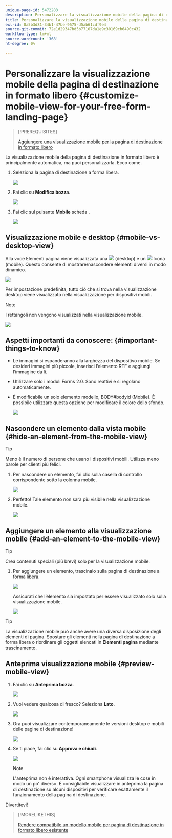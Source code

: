 ```yaml
---
unique-page-id: 5472283
description: Personalizzare la visualizzazione mobile della pagina di destinazione in formato libero - Marketo Docs - Documentazione del prodotto
title: Personalizzare la visualizzazione mobile della pagina di destinazione in formato libero
exl-id: 8a5b3d81-34b1-47be-9575-d5ab61cdf9e4
source-git-commit: 72e1d29347bd5b77107da1e9c30169cb6490c432
workflow-type: tm+mt
source-wordcount: '368'
ht-degree: 0%

---
```


# Personalizzare la visualizzazione mobile della pagina di destinazione in formato libero {#customize-mobile-view-for-your-free-form-landing-page}

>[!PREREQUISITES]
>
>[Aggiungere una visualizzazione mobile per la pagina di destinazione in formato libero](/help/marketo/product-docs/demand-generation/landing-pages/free-form-landing-pages/add-a-mobile-view-for-your-free-form-landing-page.md)

La visualizzazione mobile della pagina di destinazione in formato libero è principalmente automatica, ma puoi personalizzarla. Ecco come.

1. Seleziona la pagina di destinazione a forma libera.

   ![](assets/selectlandingapge.jpg)

1. Fai clic su **Modifica bozza**.

   ![](assets/image2015-1-22-18-3a33-3a12.png)

1. Fai clic sul pulsante **Mobile** scheda .

   ![](assets/image2015-1-22-18-3a31-3a40.png)

## Visualizzazione mobile e desktop {#mobile-vs-desktop-view}

Alla voce Elementi pagina viene visualizzata una ![](assets/image2015-1-22-18-3a39-3a53.png) (desktop) e un ![](assets/image2015-1-22-18-3a40-3a31.png) Icona (mobile). Questo consente di mostrare/nascondere elementi diversi in modo dinamico.

![](assets/image2015-5-21-15-3a9-3a34.png)

Per impostazione predefinita, tutto ciò che si trova nella visualizzazione desktop viene visualizzato nella visualizzazione per dispositivi mobili.

>[!NOTE]
>
>I rettangoli non vengono visualizzati nella visualizzazione mobile.

![](assets/image2015-5-21-15-3a12-3a2.png)

## Aspetti importanti da conoscere: {#important-things-to-know}

* Le immagini si espanderanno alla larghezza del dispositivo mobile. Se desideri immagini più piccole, inserisci l’elemento RTF e aggiungi l’immagine da lì.
* Utilizzare solo i moduli Forms 2.0. Sono reattivi e si regolano automaticamente.
* È modificabile un solo elemento modello, BODY#bodyid (Mobile). È possibile utilizzare questa opzione per modificare il colore dello sfondo.

   ![](assets/image2015-5-21-15-3a15-3a47.png)

## Nascondere un elemento dalla vista mobile {#hide-an-element-from-the-mobile-view}

>[!TIP]
>
>Meno è il numero di persone che usano i dispositivi mobili. Utilizza meno parole per clienti più felici.

1. Per nascondere un elemento, fai clic sulla casella di controllo corrispondente sotto la colonna mobile.

   ![](assets/image2015-5-21-15-3a28-3a17.png)

1. Perfetto! Tale elemento non sarà più visibile nella visualizzazione mobile.

   ![](assets/image2015-5-21-15-3a30-3a17.png)

## Aggiungere un elemento alla visualizzazione mobile {#add-an-element-to-the-mobile-view}

>[!TIP]
>
>Crea contenuti speciali (più brevi) solo per la visualizzazione mobile.

1. Per aggiungere un elemento, trascinalo sulla pagina di destinazione a forma libera.

   ![](assets/image2015-5-21-15-3a32-3a22.png)

   Assicurati che l’elemento sia impostato per essere visualizzato solo sulla visualizzazione mobile.

   ![](assets/image2015-5-21-15-3a35-3a29.png)

>[!TIP]
>
>La visualizzazione mobile può anche avere una diversa disposizione degli elementi di pagina. Spostare gli elementi nella pagina di destinazione a forma libera o riordinare gli oggetti elencati in **Elementi pagina** mediante trascinamento.

## Anteprima visualizzazione mobile {#preview-mobile-view}

1. Fai clic su **Anteprima bozza**.

   ![](assets/image2015-5-21-15-3a36-3a35.png)

1. Vuoi vedere qualcosa di fresco? Seleziona **Lato**.

   ![](assets/image2015-1-22-20-3a2-3a15.png)

1. Ora puoi visualizzare contemporaneamente le versioni desktop e mobili delle pagine di destinazione!

   ![](assets/image2015-1-22-20-3a3-3a22.png)

1. Se ti piace, fai clic su **Approva e chiudi**.

   ![](assets/image2015-1-22-20-3a5-3a36.png)

   >[!NOTE]
   >
   >L&#39;anteprima non è interattiva. Ogni smartphone visualizza le cose in modo un po&#39; diverso. È consigliabile visualizzare in anteprima la pagina di destinazione su alcuni dispositivi per verificare esattamente il funzionamento della pagina di destinazione.

Divertitevi!

>[!MORELIKETHIS]
>
>[Rendere compatibile un modello mobile per pagina di destinazione in formato libero esistente](/help/marketo/product-docs/demand-generation/landing-pages/landing-page-templates/make-an-existing-free-form-landing-page-template-mobile-compatible.md)
